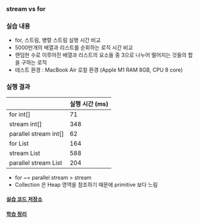 ### stream vs for

### 실습 내용
- for, 스트림, 병렬 스트림 실행 시간 비교 
- 5000만개의 배열과 리스트를 순회하는 로직 시간 비교
- 랜덤한 수로 이루어진 배열과 리스트의 요소들 중 3으로 나누어 떨어지는 것들의 합을 구하는 로직
- 테스트 환경 : MacBook Air 로컬 환경 (Apple M1 RAM 8GB, CPU 8 core)

### 실행 결과

|                       | 실행 시간 (ms) |
|-----------------------|------------|
| for int[]             | 71         |
| stream int[]          | 348        |
| parallel stream int[] | 62         |
| for List              | 164        |
| stream List           | 588        |
| parallel stream List  | 204        |

- for ~= parallel stream > stream
- Collection 은 Heap 영역을 참조하기 때문에 primitive 보다 느림

#### [실습 코드 저장소](https://github.com/pushedrumex-labs/java/blob/main/src/for_stream/ForStream.java)
#### [학습 정리](https://github.com/pushedrumex/TIL/blob/main/2024/03/06/stream.md)